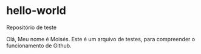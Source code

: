 # hello-world
Repositório de teste

Olá, Meu nome é Moisés.
Este é um arquivo de testes, para compreender o funcionamento de Github.
